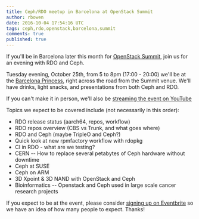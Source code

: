 ```yaml
---
title: Ceph/RDO meetup in Barcelona at OpenStack Summit
author: rbowen
date: 2016-10-04 17:54:16 UTC
tags: ceph,rdo,openstack,barcelona,summit
comments: true
published: true
---
```


If you'll be in Barcelona later this month for [OpenStack Summit](http://openstack.org/summit), join us for an evening with RDO and Ceph.

Tuesday evening, October 25th, from 5 to 8pm (17:00 - 20:00) we'll be at the [Barcelona Princess](http://en.hotelbarcelonaprincess.com/restaurants/the-gym-bar/), right across the road from the Summit venue. We'll have drinks, light snacks, and presentations from both Ceph and RDO.

If you can't make it in person, we'll also be [streaming the event on YouTube](https://www.youtube.com/watch?v=ji-WqEXZRT)

Topics we expect to be covered include (not necessarily in this order):

* RDO release status (aarch64, repos, workflow)
* RDO repos overview (CBS vs Trunk, and what goes where)
* RDO and Ceph (maybe TripleO and Ceph?)
* Quick look at new rpmfactory workflow with rdopkg 
* CI in RDO - what are we testing?
* CERN -- How to replace several petabytes of Ceph hardware without downtime
* Ceph at  SUSE
* Ceph on ARM
* 3D Xpoint & 3D NAND with OpenStack and Ceph
* Bioinformatics -- Openstack and Ceph used in large scale cancer research projects

If you expect to be at the event, please consider [signing up on Eventbrite](http://www.eventbrite.com/e/an-evening-of-ceph-and-rdo-tickets-28022550202) so we have an idea of how many people to expect. Thanks!
